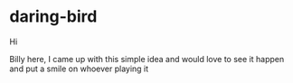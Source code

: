 # daring-bird

Hi

Billy here, I came up with this simple idea and would love to see it happen and put a smile on whoever playing it
